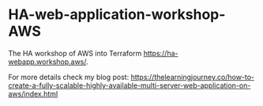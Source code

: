 
# HA-web-application-workshop-AWS
The HA workshop of AWS into Terraform https://ha-webapp.workshop.aws/.


For more details check my blog post:
https://thelearningjourney.co/how-to-create-a-fully-scalable-highly-available-multi-server-web-application-on-aws/index.html
